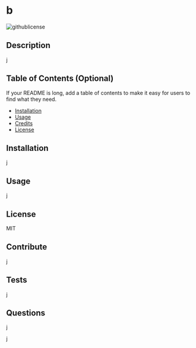 # b
  ![githublicense](https://img.shields.io/badge/license-MIT-red.svg)
  
  ## Description
  
  j
  
  ## Table of Contents (Optional)
  
  If your README is long, add a table of contents to make it easy for users to find what they need.
  
  - [Installation](#installation)
  - [Usage](#usage)
  - [Credits](#credits)
  - [License](#license)
  
  ## Installation
  
  j
  
  ## Usage
  
  j
      
  ## License
 
  MIT
     
  ## Contribute
  
  j
  
  ## Tests
  
  j

  ## Questions

  j
<br>

j
  
